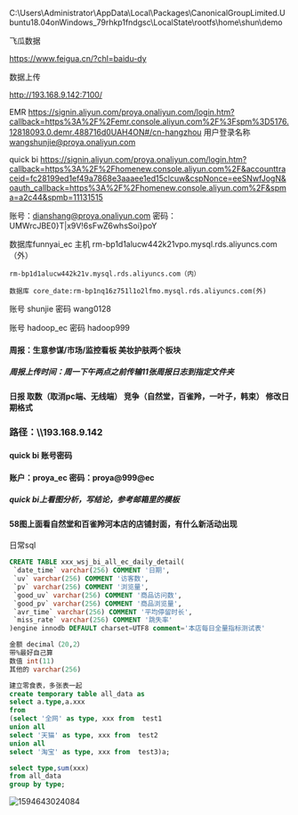 C:\Users\Administrator\AppData\Local\Packages\CanonicalGroupLimited.Ubuntu18.04onWindows_79rhkp1fndgsc\LocalState\rootfs\home\shun\demo

飞瓜数据

https://www.feigua.cn/?chl=baidu-dy

数据上传



<http://193.168.9.142:7100/>

EMR
https://signin.aliyun.com/proya.onaliyun.com/login.htm?callback=https%3A%2F%2Femr.console.aliyun.com%2F%3Fspm%3D5176.12818093.0.demr.488716d0UAH4ON#/cn-hangzhou
用户登录名称 wangshunjie@proya.onaliyun.com

quick bi   <https://signin.aliyun.com/proya.onaliyun.com/login.htm?callback=https%3A%2F%2Fhomenew.console.aliyun.com%2F&accounttraceid=fc28199ed1ef49a7868e3aaaee1ed15clcuw&cspNonce=eeSNwfJogN&oauth_callback=https%3A%2F%2Fhomenew.console.aliyun.com%2F&spma=a2c44&spmb=11131515>

账号：dianshang@proya.onaliyun.com 密码：UMWrcJBE0}T|x9V!6sFwZ6whsSoi}poY

数据库funnyai_ec 主机 rm-bp1d1alucw442k21vpo.mysql.rds.aliyuncs.com（外）

```
rm-bp1d1alucw442k21v.mysql.rds.aliyuncs.com（内）

数据库 core_date:rm-bp1nq16z751l1o2lfmo.mysql.rds.aliyuncs.com(外)
```

账号 shunjie 密码 wang0128

账号 hadoop_ec  密码 hadoop999

#### 周报：生意参谋/市场/监控看板 美妆护肤两个板块

##### 周报上传时间：周一下午两点之前传输11张周报日志到指定文件夹

#### 日报 取数（取消pc端、无线端） 竞争（自然堂，百雀羚，一叶子，韩束） 修改日期格式

### 路径：\\\193.168.9.142

#### quick bi 账号密码   
#### 账户：proya_ec 密码：proya@999@ec  

##### quick bi上看图分析，写结论，参考邮箱里的模板

#### 58图上面看自然堂和百雀羚河本店的店铺封面，有什么新活动出现



日常sql

```sql
CREATE TABLE xxx_wsj_bi_all_ec_daily_detail(
 `date_time` varchar(256) COMMENT '日期',
 `uv` varchar(256) COMMENT '访客数',
 `pv` varchar(256) COMMENT '浏览量',
 `good_uv` varchar(256) COMMENT '商品访问数',
 `good_pv` varchar(256) COMMENT '商品浏览量',
 `avr_time` varchar(256) COMMENT '平均停留时长',
 `miss_rate` varchar(256) COMMENT '跳失率'
)engine innodb DEFAULT charset=UTF8 comment='本店每日全量指标测试表'

金额 decimal（20,2）
带%最好自己算
数值 int(11)
其他的 varchar(256)

建立零食表，多张表一起
create temporary table all_data as
select a.type,a.xxx
from 
(select '全网' as type, xxx from  test1
union all  
select '天猫' as type, xxx from  test2
union all
select '淘宝' as type, xxx from  test3)a;

select type,sum(xxx)
from all_data 
group by type;
```



![1594643024084](C:\Users\Administrator\AppData\Roaming\Typora\typora-user-images\1594643024084.png)



